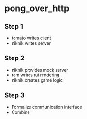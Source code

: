 # pong_over_http

## Step 1
- tomato writes client
- niknik writes server

## Step 2
- niknik provides mock server
- tom writes tui rendering
- niknik creates game logic

## Step 3
- Formalize communication interface
- Combine